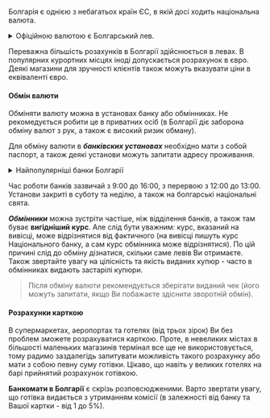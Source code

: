 Болгарія є однією з небагатьох країн ЄС, в якій досі ходить національна валюта.

<details>
<summary>Офіційною валютою є Болгарський лев.</summary></br>

1 лев поділяється на 100 стотинок.

Болгарський лев співвідноситься з євро як 1,956 лева/євро. Відносно гривні курс болгарського лева, станом на 30 вересня 2022, становить 0,05547 лева за 1 гривню або приблизно 18 гривень за 1 лев. 

</details>

Переважна більшість розахунків в Болгарії здійснюється в левах. В популярних курортних місцях іноді допускається розрахунок в євро. Деякі магазини для зручності клієнтів також можуть вказувати ціни в еквіваленті євро.


#### Обмін валюти
Обміняти валюту можна в установах банку або обмінниках. 
Не рекомедується робити це в приватних осіб (в Болгарії діє заборона обміну валют з рук, а також є високий ризик обману).

Для обміну валюти в ***банківских установах*** необхідно мати з собой паспорт, а також деякі установи можуть запитати адресу проживання.

<details>
<summary>Найпопулярніші банки Болгарії</summary></br>
- Об'єднаний Банк Болгарії (ТВБ);
- UniCredit;
- Société Générale;
- OTP;
- ProCreditBank.
</details>

Час роботи банків зазвичай з 9:00 до 16:00, з перервою з 12:00 до 13:00. Установи закриті в суботу та неділю, а також на болгарські національні свята.

***Обмінники*** можна зустріти частіше, ніж відділення банків, а також там буває **вигідніший курс**. Але слід бути уважним: курс, вказаний на вивісці, може відрізнятися від фактичного (на вивісці пишуть курс Національного банку, а сам курс обмінника може відрізнятися). По цій причині слід до обміну дізнатися, скільки саме левів Ви отримаєте.
Також звертайте увагу на цілісність та якість виданих купюр - часто в обмінниках видають застарілі купюри.

>Після обміну валюти рекомендується зберігати виданий чек (його можуть запитати, якщо Ви побажаєте здіснити зворотній обмін).


#### Розрахунки карткою
В супермаркетах, аеропортах та готелях (від трьох зірок) Ви без проблем зможете розрахуватися карткою. Проте, в невеликих містах в більшості маленьких магазинів термінал все ще не використовується, тому радимо заздалегідь запитувати можливість такого розрахунку або мати з собою певну суму готівки.
Цікаво, що навіть у великих готелях на барі прийнятий розрахунок готівкою.

**Банкомати в Болгарії** є скрізь розповсюдженими. Варто звертати увагу, що готівка видається з утриманням комісії (в залежності від банку та Вашої картки - від 1 до 5%).
